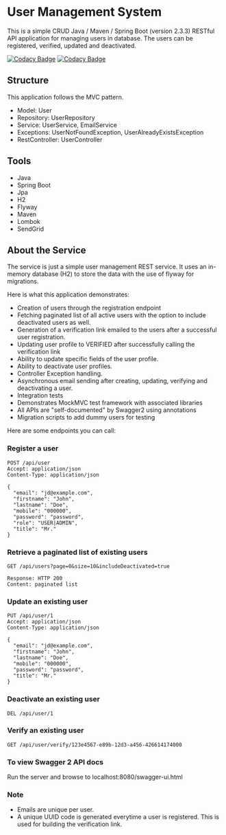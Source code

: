 # User Management System

This is a simple CRUD Java / Maven / Spring Boot (version 2.3.3) RESTful API application for managing users in database. The users can be registered, verified, updated and deactivated.

[![Codacy Badge](https://app.codacy.com/project/badge/Grade/f08aa9e42f7d4071b444affd5d500ca3)](https://www.codacy.com/gh/tajoku/user-management-system/dashboard?utm_source=github.com&amp;utm_medium=referral&amp;utm_content=tajoku/user-management-system&amp;utm_campaign=Badge_Grade)
[![Codacy Badge](https://app.codacy.com/project/badge/Coverage/f08aa9e42f7d4071b444affd5d500ca3)](https://www.codacy.com/gh/tajoku/user-management-system/dashboard?utm_source=github.com&utm_medium=referral&utm_content=tajoku/user-management-system&utm_campaign=Badge_Coverage)
## Structure 
This application follows the MVC pattern.

  * Model: User 
  * Repository: UserRepository
  * Service: UserService, EmailService
  * Exceptions: UserNotFoundException, UserAlreadyExistsException
  * RestController: UserController

## Tools 

  * Java
  * Spring Boot
  * Jpa
  * H2
  * Flyway 
  * Maven
  * Lombok
  * SendGrid

## About the Service

The service is just a simple user management REST service. It uses an in-memory database (H2) to store the data with the use of flyway for migrations. 

Here is what this application demonstrates: 

  * Creation of users through the registration endpoint
  * Fetching paginated list of all active users with the option to include deactivated users as well.
  * Generation of a verification link emailed to the users after a successful user registration.
  * Updating user profile to VERIFIED after successfully calling the verification link
  * Ability to update specific fields of the user profile.
  * Ability to deactivate user profiles.
  * Controller Exception handling.
  * Asynchronous email sending after creating, updating, verifying and deactivating a user. 
  * Integration tests
  * Demonstrates MockMVC test framework with associated libraries
  * All APIs are "self-documented" by Swagger2 using annotations 
  * Migration scripts to add dummy users for testing

Here are some endpoints you can call:

### Register a user

```
POST /api/user
Accept: application/json
Content-Type: application/json

{
  "email": "jd@example.com",
  "firstname": "John",
  "lastname": "Doe",
  "mobile": "000000",
  "password": "password",
  "role": "USER|ADMIN",
  "title": "Mr."
}
```

### Retrieve a paginated list of existing users

```
GET /api/users?page=0&size=10&includeDeactivated=true

Response: HTTP 200
Content: paginated list 
```

### Update an existing user

```
PUT /api/user/1
Accept: application/json
Content-Type: application/json

{
  "email": "jd@example.com",
  "firstname": "John",
  "lastname": "Doe",
  "mobile": "000000",
  "password": "password",
  "title": "Mr."
}
```

### Deactivate an existing user

```
DEL /api/user/1
```

### Verify an existing user

```
GET /api/user/verify/123e4567-e89b-12d3-a456-426614174000

```
### To view Swagger 2 API docs

Run the server and browse to localhost:8080/swagger-ui.html

### Note

  * Emails are unique per user.
  * A unique UUID code is generated everytime a user is registered. This is used for building the verification link.